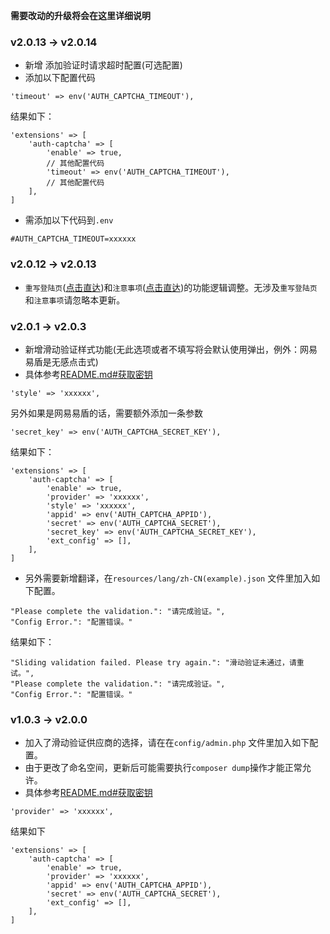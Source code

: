**需要改动的升级将会在这里详细说明**

### v2.0.13 -> v2.0.14

- 新增 添加验证时请求超时配置(可选配置)
- 添加以下配置代码

```
'timeout' => env('AUTH_CAPTCHA_TIMEOUT'),
```

结果如下：

```
'extensions' => [
    'auth-captcha' => [
        'enable' => true,
        // 其他配置代码 
        'timeout' => env('AUTH_CAPTCHA_TIMEOUT'),
        // 其他配置代码
    ],
]
```

- 需添加以下代码到`.env`

```
#AUTH_CAPTCHA_TIMEOUT=xxxxxx
```

### v2.0.12 -> v2.0.13

- `重写登陆页`([点击直达](README.md#重写登陆页))和`注意事项`([点击直达](README.md#注意事项))的功能逻辑调整。无涉及`重写登陆页`和`注意事项`请忽略本更新。

### v2.0.1 -> v2.0.3

- 新增滑动验证样式功能(无此选项或者不填写将会默认使用弹出，例外：网易易盾是无感点击式)
- 具体参考[README.md#获取密钥](README.md#获取密钥)

```
'style' => 'xxxxxx',
```

另外如果是网易易盾的话，需要额外添加一条参数

```
'secret_key' => env('AUTH_CAPTCHA_SECRET_KEY'),
```

结果如下：

```
'extensions' => [
    'auth-captcha' => [
        'enable' => true,
        'provider' => 'xxxxxx',
        'style' => 'xxxxxx',
        'appid' => env('AUTH_CAPTCHA_APPID'),
        'secret' => env('AUTH_CAPTCHA_SECRET'),
        'secret_key' => env('AUTH_CAPTCHA_SECRET_KEY'),
        'ext_config' => [],
    ],
]
```

- 另外需要新增翻译，在`resources/lang/zh-CN(example).json` 文件里加入如下配置。

```
"Please complete the validation.": "请完成验证。",
"Config Error.": "配置错误。"
```

结果如下：

```
"Sliding validation failed. Please try again.": "滑动验证未通过，请重试。",
"Please complete the validation.": "请完成验证。",
"Config Error.": "配置错误。"
```

### v1.0.3 -> v2.0.0

- 加入了滑动验证供应商的选择，请在在`config/admin.php` 文件里加入如下配置。
- 由于更改了命名空间，更新后可能需要执行`composer dump`操作才能正常允许。
- 具体参考[README.md#获取密钥](README.md#获取密钥)

```
'provider' => 'xxxxxx',
```

结果如下

```
'extensions' => [
    'auth-captcha' => [
        'enable' => true,
        'provider' => 'xxxxxx',
        'appid' => env('AUTH_CAPTCHA_APPID'),
        'secret' => env('AUTH_CAPTCHA_SECRET'),
        'ext_config' => [],
    ],
]
```